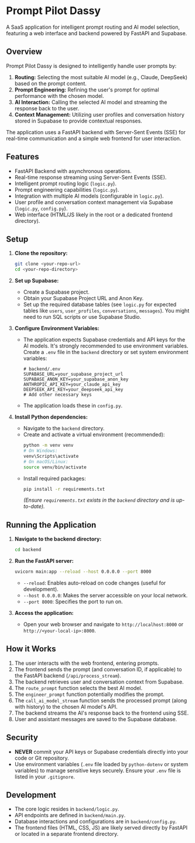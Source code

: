 # Prompt Pilot Dassy

A SaaS application for intelligent prompt routing and AI model selection, featuring a web interface and backend powered by FastAPI and Supabase.

## Overview

Prompt Pilot Dassy is designed to intelligently handle user prompts by:
1.  **Routing:** Selecting the most suitable AI model (e.g., Claude, DeepSeek) based on the prompt content.
2.  **Prompt Engineering:** Refining the user's prompt for optimal performance with the chosen model.
3.  **AI Interaction:** Calling the selected AI model and streaming the response back to the user.
4.  **Context Management:** Utilizing user profiles and conversation history stored in Supabase to provide contextual responses.

The application uses a FastAPI backend with Server-Sent Events (SSE) for real-time communication and a simple web frontend for user interaction.

## Features

-   FastAPI Backend with asynchronous operations.
-   Real-time response streaming using Server-Sent Events (SSE).
-   Intelligent prompt routing logic (`logic.py`).
-   Prompt engineering capabilities (`logic.py`).
-   Integration with multiple AI models (configurable in `logic.py`).
-   User profile and conversation context management via Supabase (`logic.py`, `config.py`).
-   Web interface (HTML/JS likely in the root or a dedicated frontend directory).

## Setup

1.  **Clone the repository:**
    ```bash
    git clone <your-repo-url>
    cd <your-repo-directory>
    ```

2.  **Set up Supabase:**
    *   Create a Supabase project.
    *   Obtain your Supabase Project URL and Anon Key.
    *   Set up the required database tables (see `logic.py` for expected tables like `users`, `user_profiles`, `conversations`, `messages`). You might need to run SQL scripts or use Supabase Studio.

3.  **Configure Environment Variables:**
    *   The application expects Supabase credentials and API keys for the AI models. It's strongly recommended to use environment variables. Create a `.env` file in the `backend` directory or set system environment variables:
        ```dotenv
        # backend/.env
        SUPABASE_URL=your_supabase_project_url
        SUPABASE_ANON_KEY=your_supabase_anon_key
        ANTHROPIC_API_KEY=your_claude_api_key
        DEEPSEEK_API_KEY=your_deepseek_api_key
        # Add other necessary keys
        ```
    *   The application loads these in `config.py`.

4.  **Install Python dependencies:**
    *   Navigate to the `backend` directory.
    *   Create and activate a virtual environment (recommended):
        ```bash
        python -m venv venv
        # On Windows:
        venv\Scripts\activate
        # On macOS/Linux:
        source venv/bin/activate
        ```
    *   Install required packages:
        ```bash
        pip install -r requirements.txt
        ```
        *(Ensure `requirements.txt` exists in the `backend` directory and is up-to-date).*

## Running the Application

1.  **Navigate to the backend directory:**
    ```bash
    cd backend
    ```

2.  **Run the FastAPI server:**
    ```bash
    uvicorn main:app --reload --host 0.0.0.0 --port 8000
    ```
    *   `--reload`: Enables auto-reload on code changes (useful for development).
    *   `--host 0.0.0.0`: Makes the server accessible on your local network.
    *   `--port 8000`: Specifies the port to run on.

3.  **Access the application:**
    *   Open your web browser and navigate to `http://localhost:8000` or `http://<your-local-ip>:8000`.

## How it Works

1.  The user interacts with the web frontend, entering prompts.
2.  The frontend sends the prompt (and conversation ID, if applicable) to the FastAPI backend (`/api/process_stream`).
3.  The backend retrieves user and conversation context from Supabase.
4.  The `route_prompt` function selects the best AI model.
5.  The `engineer_prompt` function potentially modifies the prompt.
6.  The `call_ai_model_stream` function sends the processed prompt (along with history) to the chosen AI model's API.
7.  The backend streams the AI's response back to the frontend using SSE.
8.  User and assistant messages are saved to the Supabase database.

## Security

-   **NEVER** commit your API keys or Supabase credentials directly into your code or Git repository.
-   Use environment variables (`.env` file loaded by `python-dotenv` or system variables) to manage sensitive keys securely. Ensure your `.env` file is listed in your `.gitignore`.

## Development

-   The core logic resides in `backend/logic.py`.
-   API endpoints are defined in `backend/main.py`.
-   Database interactions and configurations are in `backend/config.py`.
-   The frontend files (HTML, CSS, JS) are likely served directly by FastAPI or located in a separate frontend directory. 